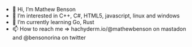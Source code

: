 - 👋 Hi, I’m Mathew Benson
- 👀 I’m interested in C++, C#, HTML5, javascript, linux and windows
- 🌱 I’m currently learning Go, Rust
- 📫 How to reach me => hachyderm.io/@mathewbenson on mastadon and @bensonorina on twitter

<!---
MathewBensonCode/MathewBensonCode is a ✨ special ✨ repository because its `README.md` (this file) appears on your GitHub profile.
You can click the Preview link to take a look at your changes.
--->
